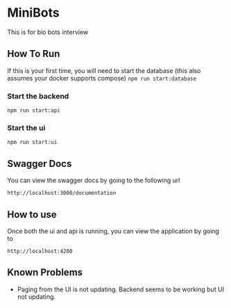 # MiniBots

This is for bio bots interview

## How To Run

If this is your first time, you will need to start the database (this also assumes your docker supports compose)
`npm run start:database`

### Start the backend

`npm run start:api`

### Start the ui

`npm run start:ui`

## Swagger Docs

You can view the swagger docs by going to the following url

`http://localhost:3000/documentation`

## How to use

Once both the ui and api is running, you can view the application by going to

`http://localhost:4200`


## Known Problems

 - Paging from the UI is not updating. Backend seems to be working but UI not updating.